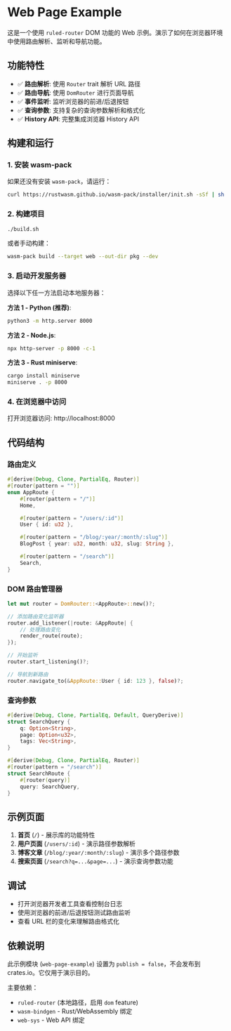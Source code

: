 # Web Page Example

这是一个使用 `ruled-router` DOM 功能的 Web 示例。演示了如何在浏览器环境中使用路由解析、监听和导航功能。

## 功能特性

- ✅ **路由解析**: 使用 `Router` trait 解析 URL 路径
- ✅ **路由导航**: 使用 `DomRouter` 进行页面导航
- ✅ **事件监听**: 监听浏览器的前进/后退按钮
- ✅ **查询参数**: 支持复杂的查询参数解析和格式化
- ✅ **History API**: 完整集成浏览器 History API

## 构建和运行

### 1. 安装 wasm-pack

如果还没有安装 `wasm-pack`，请运行：

```bash
curl https://rustwasm.github.io/wasm-pack/installer/init.sh -sSf | sh
```

### 2. 构建项目

```bash
./build.sh
```

或者手动构建：

```bash
wasm-pack build --target web --out-dir pkg --dev
```

### 3. 启动开发服务器

选择以下任一方法启动本地服务器：

**方法 1 - Python (推荐)**:

```bash
python3 -m http.server 8000
```

**方法 2 - Node.js**:

```bash
npx http-server -p 8000 -c-1
```

**方法 3 - Rust miniserve**:

```bash
cargo install miniserve
miniserve . -p 8000
```

### 4. 在浏览器中访问

打开浏览器访问: http://localhost:8000

## 代码结构

### 路由定义

```rust
#[derive(Debug, Clone, PartialEq, Router)]
#[router(pattern = "")]
enum AppRoute {
    #[router(pattern = "/")]
    Home,

    #[router(pattern = "/users/:id")]
    User { id: u32 },

    #[router(pattern = "/blog/:year/:month/:slug")]
    BlogPost { year: u32, month: u32, slug: String },

    #[router(pattern = "/search")]
    Search,
}
```

### DOM 路由管理器

```rust
let mut router = DomRouter::<AppRoute>::new()?;

// 添加路由变化监听器
router.add_listener(|route: &AppRoute| {
    // 处理路由变化
    render_route(route);
});

// 开始监听
router.start_listening()?;

// 导航到新路由
router.navigate_to(&AppRoute::User { id: 123 }, false)?;
```

### 查询参数

```rust
#[derive(Debug, Clone, PartialEq, Default, QueryDerive)]
struct SearchQuery {
    q: Option<String>,
    page: Option<u32>,
    tags: Vec<String>,
}

#[derive(Debug, Clone, PartialEq, Router)]
#[router(pattern = "/search")]
struct SearchRoute {
    #[router(query)]
    query: SearchQuery,
}
```

## 示例页面

1. **首页** (`/`) - 展示库的功能特性
2. **用户页面** (`/users/:id`) - 演示路径参数解析
3. **博客文章** (`/blog/:year/:month/:slug`) - 演示多个路径参数
4. **搜索页面** (`/search?q=...&page=...`) - 演示查询参数功能

## 调试

- 打开浏览器开发者工具查看控制台日志
- 使用浏览器的前进/后退按钮测试路由监听
- 查看 URL 栏的变化来理解路由格式化

## 依赖说明

此示例模块 (`web-page-example`) 设置为 `publish = false`，不会发布到 crates.io。它仅用于演示目的。

主要依赖：

- `ruled-router` (本地路径，启用 `dom` feature)
- `wasm-bindgen` - Rust/WebAssembly 绑定
- `web-sys` - Web API 绑定
